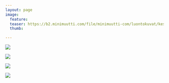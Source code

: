 ```yaml
---
layout: page
image:
  feature:
  teaser: https://b2.minimuutti.com/file/minimuutti-com/luontokuvat/kes%C3%A4/13/DS64255-245px.jpg
  thumb:

---
```


![](https://b2.minimuutti.com/file/minimuutti-com/luontokuvat/kes%C3%A4/13/DS65719-800px.jpg)

![](https://b2.minimuutti.com/file/minimuutti-com/luontokuvat/kes%C3%A4/13/DS65783-800px.jpg)

![](https://b2.minimuutti.com/file/minimuutti-com/luontokuvat/kes%C3%A4/13/DS65737-800px.jpg)

![](https://b2.minimuutti.com/file/minimuutti-com/luontokuvat/kes%C3%A4/13/DS64255-800px.jpg)
